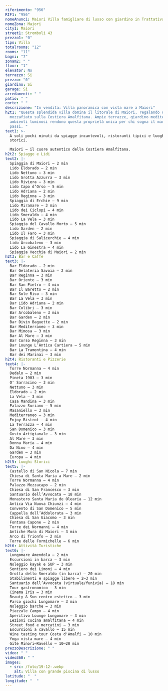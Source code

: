 ```yaml
---
riferimento: "956"
RIF1: "956"
nomeAnunci: Maiori Villa famigliare di lusso con giardino in Trattativa
nomeZona: Maiori
city1: Maiori
street1: Stromboli 43
prezzo1: "0"
tipo: Villa
totalrooms: "12"
rooms: "11"
bagni: "7"
zonam2: " "
floor: "1"
elevator: No
terrazzo: Si
prezzo: "0"
giardino: Si
garage: Si
arredamenti: " "
patio: " "
corte: " "
descrizione: "In vendita: Villa panoramica con vista mare a Maiori"
h2t1: "Questa splendida villa domina il litorale di Maiori, regalando una vista
  mozzafiato sulla Costiera Amalfitana. Ampie terrazze, giardino mediterraneo e
  ambienti luminosi rendono questa proprietà unica per chi sogna il mare a pochi
  passi. "
text1: >-
  A soli pochi minuti da spiagge incantevoli, ristoranti tipici e luoghi
  storici.

  Maiori – il cuore autentico della Costiera Amalfitana.
h2t2: Spiagge e Lidi
text2: |-
  Spiaggia di Maiori – 2 min
  Lido Eldorado – 2 min
  Lido Nettuno – 3 min
  Lido Grotta Azzurra – 3 min
  Lido Riviera – 3 min
  Lido Capo d’Orso – 5 min
  Lido Adriana – 2 min
  Lido Reginna – 3 min
  Spiaggia di Erchie – 9 min
  Lido Miramare – 3 min
  Lido dei Ciclopi – 4 min
  Lido Smeraldo – 4 min
  Lido La Vela – 3 min
  Spiaggia del Cavallo Morto – 5 min
  Lido Garden – 2 min
  Lido Il Faro – 3 min
  Spiaggia di Salicerchie – 4 min
  Lido Arcobaleno – 3 min
  Lido La Ginestra – 4 min
  Spiaggia Vecchia di Maiori – 2 min
h2t3: Bar e Caffè
text3: |-
  Bar Eldorado – 2 min
  Bar Gelateria Savoia – 2 min
  Bar Reginna – 3 min
  Bar Oriente – 3 min
  Bar San Pietro – 4 min
  Bar Il Baretto – 2 min
  Bar Sole Riso – 3 min
  Bar La Vela – 3 min
  Bar Lido Adriana – 2 min
  Bar Colibri – 3 min
  Bar Arcobaleno – 3 min
  Bar Garden – 2 min
  Bar Divin Baguette – 2 min
  Bar Mediterraneo – 3 min
  Bar Mimosa – 3 min
  Bar Al Mare – 3 min
  Bar Corso Reginna – 3 min
  Bar Lounge L’Antica Cartiera – 5 min
  Bar La Tramontina – 4 min
  Bar dei Marinai – 3 min
h2t4: Ristoranti e Pizzerie
text4: |-
  Torre Normanna – 4 min
  Dedalo – 2 min
  Pineta 1903 – 3 min
  O' Sarracino – 3 min
  Nettuno – 3 min
  Eldorado – 2 min
  La Vela – 3 min
  Casa Mandina – 3 min
  Palazzo Suriano – 5 min
  Masaniello – 3 min
  Mediterraneo – 3 min
  Enjoy Bistrot – 4 min
  La Terrazza – 4 min
  San Domenico – 3 min
  Gusto Artigianale – 3 min
  Al Mare – 3 min
  Donna Maria – 4 min
  Da Nino – 4 min
  Garden – 3 min
  Europa – 4 min
h2t5: Luoghi Storici
text5: |-
  Castello di San Nicola – 7 min
  Chiesa di Santa Maria a Mare – 2 min
  Torre Normanna – 4 min
  Palazzo Mezzacapo – 2 min
  Chiesa di San Francesco – 3 min
  Santuario dell’Avvocata – 18 min
  Monastero Santa Maria de Olearia – 12 min
  Antica Via Nuova Chiunzi – 4 min
  Convento di San Domenico – 5 min
  Cappella dell’Addolorata – 3 min
  Chiesa di San Giacomo – 3 min
  Fontana Capone – 2 min
  Torre dei Normanni – 4 min
  Antiche Mura di Maiori – 3 min
  Arco di Trionfo – 2 min
  Torre delle Formichelle – 6 min
h2t6: Attività Turistiche
text6: |-
  Lungomare Amendola – 2 min
  Escursioni in barca – 3 min
  Noleggio kayak e SUP – 3 min
  Sentiero dei Limoni – 4 min
  Grotta dello Smeraldo (in barca) – 20 min
  Stabilimenti e spiagge libere – 2–3 min
  Santuario dell’Avvocata (virtuale/funivia) – 18 min
  Tour gastronomico – 3 min
  Cinema Iris – 3 min
  Beauty & Sun centro estetico – 3 min
  Parco giochi Lungomare – 3 min
  Noleggio barche – 3 min
  Piazzale Campo – 4 min
  Aperitivo Lounge Lungomare – 3 min
  Lezioni cucina amalfitana – 4 min
  Street food e mercatini – 3 min
  Escursioni a cavallo – 15 min
  Wine tasting tour Costa d'Amalfi – 10 min
  Yoga vista mare – 4 min
  Gite Minori–Ravello – 10–20 min
prezzoDescrizione: " "
video: " "
video360: " "
images:
  - src: /foto/19-12-.webp
    alt: Villa con grande piscina di lusso
latitude: "  "
longitude: "  "
---
```

